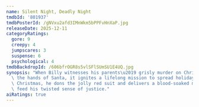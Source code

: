 ```yaml
---
name: Silent Night, Deadly Night
tmdbId: '801937'
tmdbPosterId: /gNVxu2afd3IMnWkm5bPPFvHnXaP.jpg
releaseDate: 2025-12-11
categoryRatings:
  gore: 9
  creepy: 4
  jumpscares: 3
  suspense: 6
  psychological: 4
tmdbBackdropId: /606bfrOGR8s5vlSFlSUmSU1E4UQ.jpg
synopsis: "When Billy witnesses his parents\u2019 grisly murder on Christmas Eve at\
  \ the hands of Santa, it ignites a lifelong mission to spread holiday fear. Every\
  \ Christmas, he dons the jolly red suit and delivers a blood-soaked massacre to\
  \ feed his twisted sense of justice."
aiRatings: true
---
```


